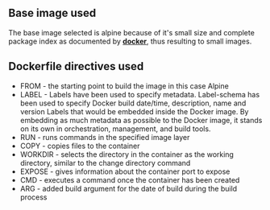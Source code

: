 ## Base image used

The base image selected is alpine because of it's small size and complete package index as documented by [**docker**](https://docs.docker.com/samples), thus resulting to small images.

## Dockerfile directives used

- FROM - the starting point to build the image in this case Alpine
- LABEL - Labels have been used to specify metadata. Label-schema has been used to
  specify Docker build date/time, description, name and version Labels that would be embedded inside the Docker image. By embedding as much metadata as possible to the Docker image, it stands on its own in orchestration, management, and build tools.
- RUN - runs commands in the specified image layer
- COPY - copies files to the container
- WORKDIR - selects the directory in the container as the working directory, similar to the change directory command
- EXPOSE - gives information about the container port to expose
- CMD - executes a command once the container has been created
- ARG - added build argument for the date of build during the build process
